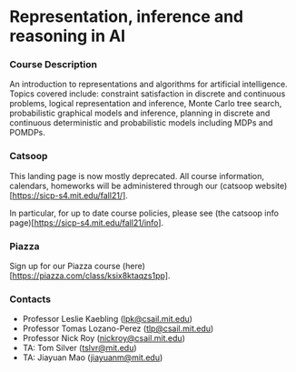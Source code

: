 # Representation, inference and reasoning in AI

### Course Description

An introduction to representations and algorithms for artificial intelligence.  Topics covered include: constraint satisfaction in discrete and continuous problems, logical representation and inference, Monte Carlo tree search, probabilistic graphical models and inference, planning in discrete and continuous deterministic and probabilistic models including MDPs and POMDPs. 

### Catsoop

This landing page is now mostly deprecated. All course information, calendars, homeworks will be administered through our (catsoop website)[https://sicp-s4.mit.edu/fall21/].

In particular, for up to date course policies, please see (the catsoop info page)[https://sicp-s4.mit.edu/fall21/info].

### Piazza

Sign up for our Piazza course (here)[https://piazza.com/class/ksix8ktaqzs1pp].

### Contacts
- Professor Leslie Kaebling (lpk@csail.mit.edu)
- Professor Tomas Lozano-Perez (tlp@csail.mit.edu)
- Professor Nick Roy (nickroy@csail.mit.edu)
- TA: Tom Silver (tslvr@mit.edu)
- TA: Jiayuan Mao (jiayuanm@mit.edu)
